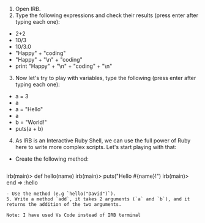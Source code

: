 1. Open IRB.
2. Type the following expressions and check their results (press enter after typing each one):
* 2+2
* 10/3
* 10/3.0
* "Happy" + "coding"
* "Happy" + "\n" +  "coding"
* print "Happy" + "\n" +  "coding" + "\n"

3. Now let's try to play with variables, type the following (press enter after typing each one):
* a = 3
* a
* a = "Hello"
* a
* b = "World!"
* puts(a + b)

4. As IRB is an Interactive Ruby Shell, we can use the full power of Ruby here to write more complex scripts. Let's start playing with that:
* Create the following method:
  ```ruby
irb(main)> def hello(name)
irb(main)>   puts("Hello #{name}!")
irb(main)> end
=> :hello
```
- Use the method (e.g `hello("David")`).
5. Write a method `add`, it takes 2 arguments (`a` and `b`), and it returns the addition of the two arguments.

Note: I have used Vs Code instead of IRB terminal